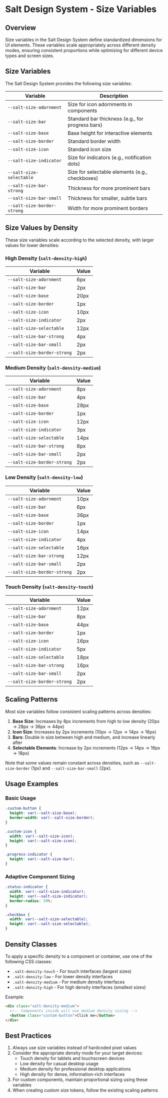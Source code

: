 # Salt Design System - Size Variables

## Overview

Size variables in the Salt Design System define standardized dimensions for UI elements. These variables scale appropriately across different density modes, ensuring consistent proportions while optimizing for different device types and screen sizes.

## Size Variables

The Salt Design System provides the following size variables:

| Variable | Description |
|----------|-------------|
| `--salt-size-adornment` | Size for icon adornments in components |
| `--salt-size-bar` | Standard bar thickness (e.g., for progress bars) |
| `--salt-size-base` | Base height for interactive elements |
| `--salt-size-border` | Standard border width |
| `--salt-size-icon` | Standard icon size |
| `--salt-size-indicator` | Size for indicators (e.g., notification dots) |
| `--salt-size-selectable` | Size for selectable elements (e.g., checkboxes) |
| `--salt-size-bar-strong` | Thickness for more prominent bars |
| `--salt-size-bar-small` | Thickness for smaller, subtle bars |
| `--salt-size-border-strong` | Width for more prominent borders |

## Size Values by Density

These size variables scale according to the selected density, with larger values for lower densities:

### High Density (`salt-density-high`)

| Variable | Value |
|----------|-------|
| `--salt-size-adornment` | 6px |
| `--salt-size-bar` | 2px |
| `--salt-size-base` | 20px |
| `--salt-size-border` | 1px |
| `--salt-size-icon` | 10px |
| `--salt-size-indicator` | 2px |
| `--salt-size-selectable` | 12px |
| `--salt-size-bar-strong` | 4px |
| `--salt-size-bar-small` | 2px |
| `--salt-size-border-strong` | 2px |

### Medium Density (`salt-density-medium`)

| Variable | Value |
|----------|-------|
| `--salt-size-adornment` | 8px |
| `--salt-size-bar` | 4px |
| `--salt-size-base` | 28px |
| `--salt-size-border` | 1px |
| `--salt-size-icon` | 12px |
| `--salt-size-indicator` | 3px |
| `--salt-size-selectable` | 14px |
| `--salt-size-bar-strong` | 8px |
| `--salt-size-bar-small` | 2px |
| `--salt-size-border-strong` | 2px |

### Low Density (`salt-density-low`)

| Variable | Value |
|----------|-------|
| `--salt-size-adornment` | 10px |
| `--salt-size-bar` | 6px |
| `--salt-size-base` | 36px |
| `--salt-size-border` | 1px |
| `--salt-size-icon` | 14px |
| `--salt-size-indicator` | 4px |
| `--salt-size-selectable` | 16px |
| `--salt-size-bar-strong` | 12px |
| `--salt-size-bar-small` | 2px |
| `--salt-size-border-strong` | 2px |

### Touch Density (`salt-density-touch`)

| Variable | Value |
|----------|-------|
| `--salt-size-adornment` | 12px |
| `--salt-size-bar` | 8px |
| `--salt-size-base` | 44px |
| `--salt-size-border` | 1px |
| `--salt-size-icon` | 16px |
| `--salt-size-indicator` | 5px |
| `--salt-size-selectable` | 18px |
| `--salt-size-bar-strong` | 16px |
| `--salt-size-bar-small` | 2px |
| `--salt-size-border-strong` | 2px |

## Scaling Patterns

Most size variables follow consistent scaling patterns across densities:

1. **Base Size**: Increases by 8px increments from high to low density (20px → 28px → 36px → 44px)
2. **Icon Size**: Increases by 2px increments (10px → 12px → 14px → 16px)
3. **Bars**: Double in size between high and medium, and increase linearly after
4. **Selectable Elements**: Increase by 2px increments (12px → 14px → 16px → 18px)

Note that some values remain constant across densities, such as `--salt-size-border` (1px) and `--salt-size-bar-small` (2px).

## Usage Examples

### Basic Usage

```css
.custom-button {
  height: var(--salt-size-base);
  border-width: var(--salt-size-border);
}

.custom-icon {
  width: var(--salt-size-icon);
  height: var(--salt-size-icon);
}

.progress-indicator {
  height: var(--salt-size-bar);
}
```

### Adaptive Component Sizing

```css
.status-indicator {
  width: var(--salt-size-indicator);
  height: var(--salt-size-indicator);
  border-radius: 50%;
}

.checkbox {
  width: var(--salt-size-selectable);
  height: var(--salt-size-selectable);
}
```

## Density Classes

To apply a specific density to a component or container, use one of the following CSS classes:

- `.salt-density-touch` - For touch interfaces (largest sizes)
- `.salt-density-low` - For lower density interfaces
- `.salt-density-medium` - For medium density interfaces
- `.salt-density-high` - For high density interfaces (smallest sizes)

Example:
```html
<div class="salt-density-medium">
  <!-- Components inside will use medium density sizing -->
  <button class="custom-button">Click me</button>
</div>
```

## Best Practices

1. Always use size variables instead of hardcoded pixel values
2. Consider the appropriate density mode for your target devices:
   - Touch density for tablets and touchscreen devices
   - Low density for casual desktop usage
   - Medium density for professional desktop applications
   - High density for dense, information-rich interfaces
3. For custom components, maintain proportional sizing using these variables
4. When creating custom size tokens, follow the existing scaling patterns 